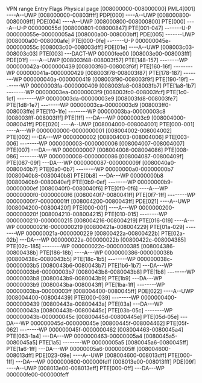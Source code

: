 VPN range             Entry         Flags            Physical page
[008000000-008000000] PML4[001]     ----A--UWP
  [008000000-00803ffff]  PDP[000]     ----A--UWP
    [008000800-0080009ff]  PDE[004]     ----A--UWP
      [008000800-008000800]  PTE[000]     ----A--U-P 000000055d
      [008000801-008000847]  PTE[001-047] -------U-P 000000055e-00000005a4
    [008000a00-008000bff]  PDE[005]     -------UWP
      [008000a00-008000afe]  PTE[000-0fe] -------U-P 000000045e-000000055c
    [008003c00-008003dff]  PDE[01e]     ----A--UWP
      [008003c03-008003c03]  PTE[003]     ---DACT-WP 00000fee00
    [008003e00-008003fff]  PDE[01f]     ----A--UWP
      [008003f48-008003f57]  PTE[148-157] --------WP 000000042a-0000000439
      [008003f60-008003f6f]  PTE[160-16f] --------WP 000000041a-0000000429
      [008003f78-008003f87]  PTE[178-187] --------WP 000000040a-0000000419
      [008003f90-008003f9f]  PTE[190-19f] --------WP 00000003fa-0000000409
      [008003fa8-008003fb7]  PTE[1a8-1b7] --------WP 00000003ea-00000003f9
      [008003fc0-008003fcf]  PTE[1c0-1cf] --------WP 00000003da-00000003e9
      [008003fd8-008003fe7]  PTE[1d8-1e7] --------WP 00000003ca-00000003d9
      [008003ff0-008003ffe]  PTE[1f0-1fe] --------WP 00000003ba-00000003c8
      [008003fff-008003fff]  PTE[1ff]     ---DA---WP 00000003c9
    [008004000-0080041ff]  PDE[020]     ----A--UWP
      [008004000-008004001]  PTE[000-001] ----A---WP 0000000000-0000000001
      [008004002-008004002]  PTE[002]     ---DA---WP 0000000002
      [008004003-008004006]  PTE[003-006] --------WP 0000000003-0000000006
      [008004007-008004007]  PTE[007]     ---DA---WP 0000000007
      [008004008-008004086]  PTE[008-086] --------WP 0000000008-0000000086
      [008004087-00800409f]  PTE[087-09f] ---DA---WP 0000000087-000000009f
      [0080040a0-0080040b7]  PTE[0a0-0b7] --------WP 00000000a0-00000000b7
      [0080040b8-0080040b8]  PTE[0b8]     ---DA---WP 00000000b8
      [0080040b9-0080040ef]  PTE[0b9-0ef] --------WP 00000000b9-00000000ef
      [0080040f0-0080040f6]  PTE[0f0-0f6] ----A---WP 00000000f0-00000000f6
      [0080040f7-0080041ff]  PTE[0f7-1ff] --------WP 00000000f7-00000001ff
    [008004200-0080043ff]  PDE[021]     ----A--UWP
      [008004200-00800420f]  PTE[000-00f] ----A---WP 0000000200-000000020f
      [008004210-008004215]  PTE[010-015] --------WP 0000000210-0000000215
      [008004216-008004219]  PTE[016-019] ----A---WP 0000000216-0000000219
      [00800421a-008004229]  PTE[01a-029] --------WP 000000021a-0000000229
      [00800422a-00800422b]  PTE[02a-02b] ---DA---WP 000000022a-000000022b
      [00800422c-008004385]  PTE[02c-185] --------WP 000000022c-0000000385
      [008004386-00800438b]  PTE[186-18b] ----A---WP 0000000386-000000038b
      [00800438c-0080043b5]  PTE[18c-1b5] --------WP 000000038c-00000003b5
      [0080043b6-0080043b7]  PTE[1b6-1b7] ---DA---WP 00000003b6-00000003b7
      [0080043b8-0080043b8]  PTE[1b8]     --------WP 00000003b8
      [0080043b9-0080043b9]  PTE[1b9]     ---DA---WP 00000003b9
      [0080043ba-0080043ff]  PTE[1ba-1ff] --------WP 00000003ba-00000003ff
    [008004400-0080045ff]  PDE[022]     ----A--UWP
      [008004400-008004439]  PTE[000-039] --------WP 0000000400-0000000439
      [00800443a-00800443a]  PTE[03a]     ---DA---WP 000000043a
      [00800443b-00800445c]  PTE[03b-05c] --------WP 000000043b-000000045c
      [00800445d-00800445e]  PTE[05d-05e] ---DA---WP 000000045d-000000045e
      [00800445f-008004462]  PTE[05f-062] --------WP 000000045f-0000000462
      [008004463-0080045a4]  PTE[063-1a4] ---DA---WP 0000000463-00000005a4
      [0080045a5-0080045a5]  PTE[1a5]     --------WP 00000005a5
      [0080045a6-0080045ff]  PTE[1a6-1ff] ---DA---WP 00000005a6-00000005ff
    [008004600-008013dff]  PDE[023-09e] ----A--UWP
      [008004600-008013dff]  PTE[000-1ff] ---DA---WP 0000000600-000000fdff
    [008013e00-008013fff]  PDE[09f]     ----A--UWP
      [008013e00-008013eff]  PTE[000-0ff] ---DA---WP 000000fe00-000000feff